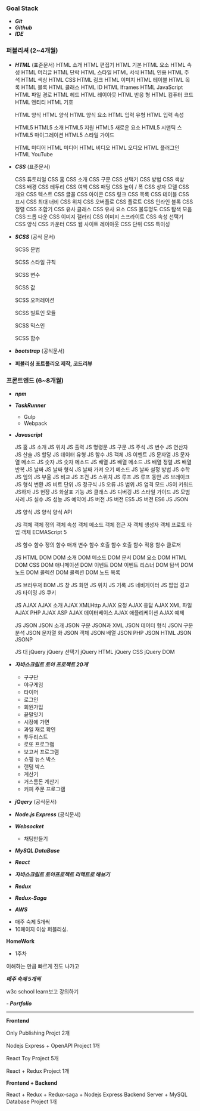 ### Goal Stack

+ ***Git***
+ ***Github***
+ ***IDE***

### 퍼블리셔 (2~4개월)

+ ***HTML*** (표준문서)
  HTML 소개
  HTML 편집기
  HTML 기본
  HTML 요소
  HTML 속성
  HTML 머리글
  HTML 단락
  HTML 스타일
  HTML 서식
  HTML 인용
  HTML 주석
  HTML 색상
  HTML CSS
  HTML 링크
  HTML 이미지
  HTML 테이블
  HTML 목록
  HTML 블록
  HTML 클래스
  HTML ID
  HTML Iframes
  HTML JavaScript
  HTML 파일 경로
  HTML 헤드
  HTML 레이아웃
  HTML 반응 형
  HTML 컴퓨터 코드
  HTML 엔티티
  HTML 기호

  HTML 양식
  HTML 양식
  HTML 양식 요소
  HTML 입력 유형
  HTML 입력 속성

  HTML5
  HTML5 소개
  HTML5 지원
  HTML5 새로운 요소
  HTML5 시맨틱 스
  HTML5 마이그레이션
  HTML5 스타일 가이드

  HTML 미디어
  HTML 미디어
  HTML 비디오
  HTML 오디오
  HTML 플러그인
  HTML YouTube

  

+ ***CSS*** (표준문서)

  CSS 튜토리얼
  CSS 홈
  CSS 소개
  CSS 구문
  CSS 선택기
  CSS 방법
  CSS 색상
  CSS 배경
  CSS 테두리
  CSS 여백
  CSS 패딩
  CSS 높이 / 폭
  CSS 상자 모델
  CSS 개요
  CSS 텍스트
  CSS 글꼴
  CSS 아이콘
  CSS 링크
  CSS 목록
  CSS 테이블
  CSS 표시
  CSS 최대 너비
  CSS 위치
  CSS 오버플로
  CSS 플로트
  CSS 인라인 블록
  CSS 정렬
  CSS 조합기
  CSS 유사 클래스
  CSS 유사 요소
  CSS 불투명도
  CSS 탐색 모음
  CSS 드롭 다운
  CSS 이미지 갤러리
  CSS 이미지 스프라이트
  CSS 속성 선택기
  CSS 양식
  CSS 카운터
  CSS 웹 사이트 레이아웃
  CSS 단위
  CSS 특이성

  

+ ***SCSS*** (공식 문서)

  SCSS 문법

  SCSS 스타일 규칙

  SCSS 변수

  SCSS 값

  SCSS 오퍼레이션

  SCSS 빌트인 모듈

  SCSS 믹스인

  SCSS 함수



+ ***bootstrap*** (공식문서)

+ **퍼블리싱 포트폴리오 제작, 코드리뷰**

### 프론트엔드 (6~8개월)

+ ***npm***

+ ***TaskRunner***
  + Gulp
  + Webpack

+ ***Javascript***

  JS 홈
  JS 소개
  JS 위치
  JS 출력
  JS 명령문
  JS 구문
  JS 주석
  JS 변수
  JS 연산자
  JS 산술
  JS 할당
  JS 데이터 유형
  JS 함수
  JS 객체
  JS 이벤트
  JS 문자열
  JS 문자열 메소드
  JS 숫자
  JS 숫자 메소드
  JS 배열
  JS 배열 메소드
  JS 배열 정렬
  JS 배열 반복
  JS 날짜
  JS 날짜 형식
  JS 날짜 가져 오기 메소드
  JS 날짜 설정 방법
  JS 수학
  JS 임의
  JS 부울
  JS 비교
  JS 조건
  JS 스위치
  JS 루프
  JS 루프 동안
  JS 브레이크
  JS 형식 변환
  JS 비트 단위
  JS 정규식
  JS 오류
  JS 범위
  JS 엄격 모드
  JS이 키워드
  JS하자
  JS 헌장
  JS 화살표 기능
  JS 클래스
  JS 디버깅
  JS 스타일 가이드
  JS 모범 사례
  JS 실수
  JS 성능
  JS 예약어
  JS 버전
  JS 버전 ES5
  JS 버전 ES6
  JS JSON

  JS 양식
  JS 양식
  양식 API

  JS 객체
  객체 정의
  객체 속성
  객체 메소드
  객체 접근 자
  객체 생성자
  객체 프로토 타입
  객체 ECMAScript 5

  JS 함수
  함수 정의
  함수 매개 변수
  함수 호출
  함수 호출
  함수 적용
  함수 클로저

  JS HTML DOM
  DOM 소개
  DOM 메소드
  DOM 문서
  DOM 요소
  DOM HTML
  DOM CSS
  DOM 애니메이션
  DOM 이벤트
  DOM 이벤트 리스너
  DOM 탐색
  DOM 노드
  DOM 콜렉션
  DOM
  콜렉션
  DOM 노드 목록

  JS 브라우저 BOM
  JS 창
  JS 화면
  JS 위치
  JS 기록
  JS 네비게이터
  JS 팝업 경고
  JS 타이밍
  JS 쿠키

  JS AJAX
  AJAX 소개
  AJAX XMLHttp
  AJAX 요청
  AJAX 응답
  AJAX XML 파일
  AJAX PHP
  AJAX ASP
  AJAX 데이터베이스
  AJAX 애플리케이션
  AJAX 예제

  JS JSON
  JSON 소개
  JSON 구문
  JSON과 XML
  JSON 데이터 형식
  JSON 구문 분석
  JSON 문자열 화
  JSON 객체
  JSON 배열
  JSON PHP
  JSON HTML
  JSON JSONP

  JS 대 jQuery
  jQuery 선택기
  jQuery HTML
  jQuery CSS
  jQuery DOM

  

+ ***자바스크립트 토이 프로젝트 20개***

  + 구구단
  + 야구게임
  + 타이머
  + 로그인
  + 회원가입
  + 끝말잇기
  + 시장에 가면
  + 과일 재료 확인
  + 투두리스트
  + 로또 프로그램
  + 보고서 프로그램
  + 쇼핑 뉴스 박스
  + 랜덤 박스
  + 계산기
  + 거스름돈 계산기
  + 커피 주문 프로그램

  

+ ***jQqery*** (공식문서)

+ ***Node.js Express*** (공식문서)
+ ***Websocket***
  + 채팅만들기
+ ***MySQL DataBase***

+ ***React***
+ ***자바스크립트 토이프로젝트 리액트로 해보기***
+ ***Redux***
+ ***Redux-Saga***

+ ***AWS***









- 매주 숙제 5개씩
- 10페이지 이상 퍼블리싱.





**HomeWork**

- 1주차







이해하는 만큼 빠르게 진도 나가고

***매주 숙제 5개씩***

w3c school learn보고 강의하기





***- Portfolio***

****

**Frontend**

Only Publishing Projct 2개

Nodejs Express  + OpenAPI Project 1개 

React Toy Project 5개

React + Redux Project 1개



**Frontend + Backend**

React  + Redux  + Redux-saga + Nodejs Express Backend Server  + MySQL Database Project 1개


